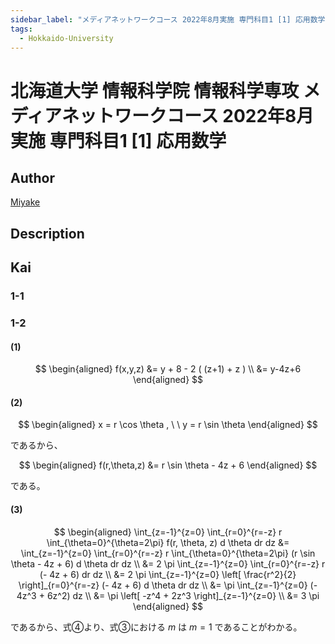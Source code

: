 ```yaml
---
sidebar_label: "メディアネットワークコース 2022年8月実施 専門科目1 [1] 応用数学"
tags:
  - Hokkaido-University
---
```

# 北海道大学 情報科学院 情報科学専攻 メディアネットワークコース 2022年8月実施 専門科目1 \[1\] 応用数学

## **Author**
[Miyake](https://miyake.github.io/exams/index.html)

## **Description**

## **Kai**
### 1-1

### 1-2
#### (1)

$$
  \begin{aligned}
  f(x,y,z)
  &= y + 8 - 2 ( (z+1) + z )
  \\
  &= y-4z+6
  \end{aligned}
$$

#### (2)

$$
  \begin{aligned}
  x = r \cos \theta
  , \ \ 
  y = r \sin \theta
  \end{aligned}
$$

であるから、

$$
  \begin{aligned}
  f(r,\theta,z)
  &= r \sin \theta - 4z + 6
  \end{aligned}
$$

である。

#### (3)

$$
  \begin{aligned}
  \int_{z=-1}^{z=0} \int_{r=0}^{r=-z} r \int_{\theta=0}^{\theta=2\pi}
  f(r, \theta, z) d \theta dr dz
  &= \int_{z=-1}^{z=0} \int_{r=0}^{r=-z} r \int_{\theta=0}^{\theta=2\pi}
  (r \sin \theta - 4z + 6) d \theta dr dz
  \\
  &= 2 \pi \int_{z=-1}^{z=0} \int_{r=0}^{r=-z} r (- 4z + 6) dr dz
  \\
  &= 2 \pi \int_{z=-1}^{z=0} \left[ \frac{r^2}{2} \right]_{r=0}^{r=-z}
  (- 4z + 6) d \theta dr dz
  \\
  &= \pi \int_{z=-1}^{z=0} (- 4z^3 + 6z^2) dz
  \\
  &= \pi \left[ -z^4 + 2z^3 \right]_{z=-1}^{z=0}
  \\
  &= 3 \pi
  \end{aligned}
$$

であるから、式④より、式③における $m$ は $m=1$ であることがわかる。